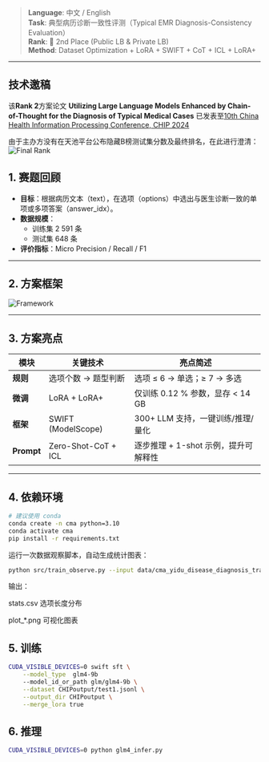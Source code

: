 > **Language**: 中文 / English  
> **Task**: 典型病历诊断一致性评测（Typical EMR Diagnosis-Consistency Evaluation）  
> **Rank**: 🥈 2nd Place (Public LB & Private LB)  
> **Method**: Dataset Optimization + LoRA + SWIFT + CoT + ICL + LoRA+  

---

## 技术邀稿
该**Rank 2**方案论文
**Utilizing Large Language Models Enhanced by Chain-of-Thought for the Diagnosis of Typical Medical Cases**
已发表至[10th China Health Information Processing Conference, CHIP 2024](https://link.springer.com/chapter/10.1007/978-981-96-4298-4_16)

由于主办方没有在天池平台公布隐藏B榜测试集分数及最终排名，在此进行澄清：
![Final Rank](https://github.com/liuliAI/Tianchi-CHIP2024-Silver-Medal-Solution-for-the-Typical-Case-Diagnostic-Consistency-Task-Competition/blob/main/rank.jpg)

## 1. 赛题回顾
- **目标**：根据病历文本（text），在选项（options）中选出与医生诊断一致的单项或多项答案（answer_idx）。
- **数据规模**：
  - 训练集 2 591 条  
  - 测试集 648 条
- **评价指标**：Micro Precision / Recall / F1

---

## 2. 方案框架
![Framework](https://github.com/liuliAI/Tianchi-CHIP2024-Silver-Medal-Solution-for-the-Typical-Case-Diagnostic-Consistency-Task-Competition/blob/main/Framework.jpg)

---

## 3. 方案亮点
| 模块 | 关键技术 | 亮点简述 |
|------|----------|----------|
| **规则** | 选项个数 → 题型判断 | 选项 ≤ 6 → 单选；≥ 7 → 多选 |
| **微调** | LoRA + LoRA+ | 仅训练 0.12 % 参数，显存 < 14 GB |
| **框架** | SWIFT (ModelScope) | 300+ LLM 支持，一键训练/推理/量化 |
| **Prompt** | Zero-Shot-CoT + ICL | 逐步推理 + 1-shot 示例，提升可解释性 |
---

## 4. 依赖环境

```bash
# 建议使用 conda
conda create -n cma python=3.10
conda activate cma
pip install -r requirements.txt
```
运行一次数据观察脚本，自动生成统计图表：
```bash
python src/train_observe.py --input data/cma_yidu_disease_diagnosis_train_v2.jsonl
```
输出：

stats.csv 选项长度分布

plot_*.png 可视化图表


## 5. 训练

```bash
CUDA_VISIBLE_DEVICES=0 swift sft \
    --model_type  glm4-9b
    --model_id_or_path glm/glm4-9b \
    --dataset CHIPoutput/test1.jsonl \
    --output_dir CHIPoutput \
    --merge_lora true
```

## 6. 推理
```bash
CUDA_VISIBLE_DEVICES=0 python glm4_infer.py
```